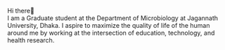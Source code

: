 Hi there👋 <br> 
I am a Graduate student at the Department of Microbiology at Jagannath University, Dhaka. I aspire to maximize the quality of life of the human around me by working at the intersection of education, technology, and health research.
